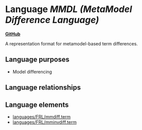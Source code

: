# Language _MMDL (MetaModel Difference Language)_
**[GitHub](https://github.com/softlang/yas/blob/master/languages/MMDL)**

A representation format for metamodel-based term differences.

## Language purposes
* Model differencing

## Language relationships

## Language elements
* [languages/FRL/mmdiff.term](../files/languages-FRL-mmdiff.term.md)
* [languages/FRL/mminvdiff.term](../files/languages-FRL-mminvdiff.term.md)

